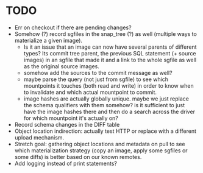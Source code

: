 # TODO

  * Err on checkout if there are pending changes?
  * Somehow (?) record sgfiles in the snap_tree (?) as well (multiple ways to materialize a given image).
    * Is it an issue that an image can now have several parents of different types? Its commit tree parent,
      the previous SQL statement (+ source images) in an sgfile that made it and a link to the whole sgfile as well as
      the original source images.
    * somehow add the sources to the commit message as well?
    * maybe parse the query (not just from sgfile) to see which mountpoints it touches (both read and write) in order
      to know when to invalidate and which actual mountpoint to commit.
    * image hashes are actually globally unique. maybe we just replace the schema qualifiers with them somehow? is it
      sufficient to just have the image hashes there and then do a search across the driver for which mountpoint
      it's actually on?
  * Record schema changes in the DIFF table
  * Object location indirection: actually test HTTP or replace with a different upload mechanism.
  * Stretch goal: gathering object locations and metadata on pull to see which materialization strategy (copy an image,
    apply some sgfiles or some diffs) is better based on our known remotes.
  * Add logging instead of print statements?
